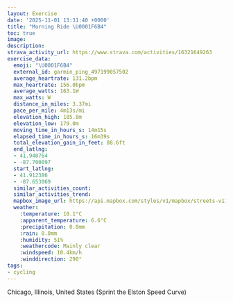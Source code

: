 ```yaml
---
layout: Exercise
date: '2025-11-01 13:31:40 +0000'
title: "Morning Ride \U0001F6B4"
toc: true
image:
description:
strava_activity_url: https://www.strava.com/activities/16321649263
exercise_data:
  emoji: "\U0001F6B4"
  external_id: garmin_ping_497199057502
  average_heartrate: 131.2bpm
  max_heartrate: 156.0bpm
  average_watts: 163.1W
  max_watts: W
  distance_in_miles: 3.37mi
  pace_per_mile: 4m13s/mi
  elevation_high: 185.8m
  elevation_low: 179.0m
  moving_time_in_hours_s: 14m15s
  elapsed_time_in_hours_s: 16m39s
  total_elevation_gain_in_feet: 88.6ft
  end_latlng:
  - 41.940764
  - -87.700097
  start_latlng:
  - 41.912386
  - -87.653069
  similar_activities_count:
  similar_activities_trend:
  mapbox_image_url: https://api.mapbox.com/styles/v1/mapbox/streets-v11/static/path-5+787af2-1.0(_my~F%7C__vOwAxBoAtBgHxKSf%40Yh%40IdCBxEGZOXiA~AcDjFkA%7CAeBdCSLuEFSHGFS%60%40A%5CB~I%3Fr%40ANELSV%7DBrBS%60%40C%5C%3F%7CCJpI%3FlEHjB%40bC%3FzBEl%40KVcFfIgA%60BoA%60BUNa%40J%7BHHe%40PYTe%40z%40GPKx%40%3F~AH%60IEr%40G%60%40a%40fAqDdGcExGiC%7CDuGrKcEdHgCdE%7B%40nA%40%40iAfBu%40tAuMlTeBzCMPIBOLUl%40e%40v%40cKtPcEtGMRB%3Fi%40x%40sA%60C),pin-s-s+e5b22e(-87.65455,41.91456),pin-s-f+89ae00(-87.69866999999999,41.939659999999996)/auto/800x800?access_token=pk.eyJ1Ijoiam9zaGJlY2ttYW4iLCJhIjoiY205eWR2aDd1MWZ6djJrbXc4a3M0bWZleiJ9.XiG9OWkNcZk2QzjJbxLB4A
  weather:
    :temperature: 10.1°C
    :apparent_temperature: 6.6°C
    :precipitation: 0.0mm
    :rain: 0.0mm
    :humidity: 51%
    :weathercode: Mainly clear
    :windspeed: 10.4km/h
    :winddirection: 290°
tags:
- cycling
---
```






Chicago, Illinois, United States (Sprint the Elston Speed Curve)
